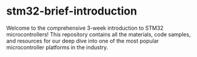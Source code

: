 # stm32-brief-introduction
Welcome to the comprehensive 3-week introduction to STM32 microcontrollers! This repository contains all the materials, code samples, and resources for our deep dive into one of the most popular microcontroller platforms in the industry.
